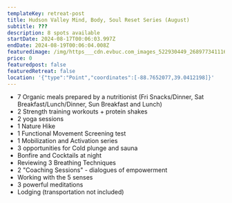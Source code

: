 ```yaml
---
templateKey: retreat-post
title: Hudson Valley Mind, Body, Soul Reset Series (August)
subtitle: ???
description: 8 spots available
startDate: 2024-08-17T00:06:03.997Z
endDate: 2024-08-19T00:06:04.008Z
featuredimage: /img/https___cdn.evbuc.com_images_522930449_268977341116_1_original.jpg
price: 0
featuredpost: false
featuredRetreat: false
location: '{"type":"Point","coordinates":[-88.7652077,39.0412198]}'
---
```

* 7 Organic meals prepared by a nutritionist (Fri Snacks/Dinner, Sat Breakfast/Lunch/Dinner, Sun Breakfast and Lunch)
* 2 Strength training workouts + protein shakes
* 2 yoga sessions
* 1 Nature Hike
* 1 Functional Movement Screening test
* 1 Mobilization and Activation series
* 3 opportunities for Cold plunge and sauna
* Bonfire and Cocktails at night
* Reviewing 3 Breathing Techniques
* 2 "Coaching Sessions" - dialogues of empowerment
* Working with the 5 senses
* 3 powerful meditations
* Lodging (transportation not included)